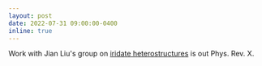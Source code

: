 ```yaml
---
layout: post
date: 2022-07-31 09:00:00-0400
inline: true
---
```


Work with Jian Liu's group on [iridate heterostructures](/publications/#yang2022quasi) is out Phys. Rev. X.
